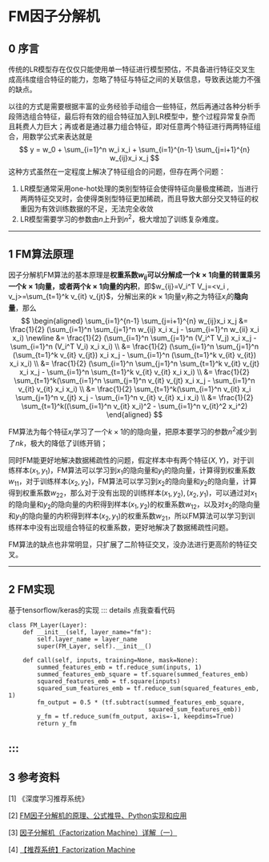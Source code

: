 # FM因子分解机

## 0 序言

传统的LR模型存在仅仅只能使用单一特征进行模型预估，不具备进行特征交叉生成高纬度组合特征的能力，忽略了特征与特征之间的关联信息，导致表达能力不强的缺点。

以往的方式是需要根据丰富的业务经验手动组合一些特征，然后再通过各种分析手段筛选组合特征，最后将有效的组合特征加入到LR模型中，整个过程异常复杂而且耗费人力巨大；再或者是通过暴力组合特征，即对任意两个特征进行两两特征组合，用数学公式来表达就是
$$
y = w_0 + \sum_{i=1}^n w_i x_i + \sum_{i=1}^{n-1} \sum_{j=i+1}^{n} w_{ij}x_i x_j
$$
这种方式虽然在一定程度上解决了特征组合的问题，但存在两个问题：

 1.  LR模型通常采用one-hot处理的类别型特征会使得特征向量极度稀疏，当进行两两特征交叉时，会使得类别型特征更加稀疏，而且导致大部分交叉特征的权重因为有效训练数据的不足，无法完全收敛
 2. LR模型需要学习的参数由$n$上升到$n^2$，极大增加了训练复杂难度。

---

## 1 FM算法原理

因子分解机FM算法的基本原理是**权重系数$w_{ij}$可以分解成一个$k \times 1$向量的转置乘另一个$k \times 1$向量，或者两个$k \times 1$向量的内积**，即$w_{ij}=V_i^T V_j=<v_i , v_j>=\sum_{t=1}^k v_{it} v_{jt}$，分解出来的$k \times 1$向量$v_i$称之为特征$x_i$的**隐向量**，那么
$$
\begin{aligned}
\sum_{i=1}^{n-1} \sum_{j=i+1}^{n} w_{ij}x_i x_j &=  \frac{1}{2} (\sum_{i=1}^n \sum_{j=1}^n w_{ij} x_i x_j - \sum_{i=1}^n w_{ii} x_i x_i)  \newline
&= \frac{1}{2} (\sum_{i=1}^n \sum_{j=1}^n (V_i^T V_j) x_i x_j - \sum_{i=1}^n (V_i^T V_i) x_i x_i) \\
&= \frac{1}{2} (\sum_{i=1}^n \sum_{j=1}^n (\sum_{t=1}^k v_{it} v_{jt}) x_i x_j - \sum_{i=1}^n (\sum_{t=1}^k v_{it} v_{it}) x_i x_i) \\
&= \frac{1}{2} (\sum_{i=1}^n \sum_{j=1}^n \sum_{t=1}^k v_{it} v_{jt} x_i x_j - \sum_{i=1}^n \sum_{t=1}^k v_{it} v_{it} x_i x_i) \\
&= \frac{1}{2} \sum_{t=1}^k(\sum_{i=1}^n \sum_{j=1}^n v_{it} v_{jt} x_i x_j - \sum_{i=1}^n v_{it} v_{it} x_i x_i) \\
&= \frac{1}{2} \sum_{t=1}^k(\sum_{i=1}^n v_{it} x_i \sum_{j=1}^n v_{jt} x_j - \sum_{i=1}^n v_{it} v_{it} x_i x_i) \\
&= \frac{1}{2} \sum_{t=1}^k((\sum_{i=1}^n v_{it} x_i)^2 - \sum_{i=1}^n v_{it}^2 x_i^2)
\end{aligned}
$$

FM算法为每个特征$x_i$学习了一个$k \times 1$的的隐向量，把原本要学习的参数$n^2$减少到了$nk$，极大的降低了训练开销；

同时FM能更好地解决数据稀疏性的问题，假定样本中有两个特征$(X,Y)$，对于训练样本$(x_1, y_1)$，FM算法可以学习到$x_1$的隐向量和$y_1$的隐向量，计算得到权重系数$w_{11}$，对于训练样本$(x_2, y_2)$，FM算法可以学习到$x_2$的隐向量和$y_2$的隐向量，计算得到权重系数$w_{22}$，那么对于没有出现的训练样本$(x_1, y_2), (x_2, y_1)$，可以通过对$x_1$的隐向量和$y_2$的隐向量的内积得到样本$(x_1, y_2)$的权重系数$w_{12}$，以及对$x_2$的隐向量和$y_1$的隐向量的内积得到样本$(x_2, y_1)$的权重系数$w_{21}$，所以FM算法可以学习到训练样本中没有出现组合特征的权重系数，更好地解决了数据稀疏性问题。

FM算法的缺点也非常明显，只扩展了二阶特征交叉，没办法进行更高阶的特征交叉。

---

## 2 FM实现

基于tensorflow/keras的实现
::: details 点我查看代码
```
class FM_Layer(Layer):
    def __init__(self, layer_name="fm"):
        self.layer_name = layer_name
        super(FM_Layer, self).__init__()

    def call(self, inputs, training=None, mask=None):
        summed_features_emb = tf.reduce_sum(inputs, 1)
        summed_features_emb_square = tf.square(summed_features_emb)
        squared_features_emb = tf.square(inputs)
        squared_sum_features_emb = tf.reduce_sum(squared_features_emb, 1)
        fm_output = 0.5 * (tf.subtract(summed_features_emb_square,
                                       squared_sum_features_emb))
        y_fm = tf.reduce_sum(fm_output, axis=-1, keepdims=True)
        return y_fm
```
:::
---

## 3 参考资料

[1] 《深度学习推荐系统》

[2] [FM因子分解机的原理、公式推导、Python实现和应用](https://zhuanlan.zhihu.com/p/145436595)

[3] [因子分解机（Factorization Machine）详解（一）](https://blog.csdn.net/lijingru1/article/details/88623136)

[4] [【推荐系统】Factorization Machine](https://zhuanlan.zhihu.com/p/80726100)
